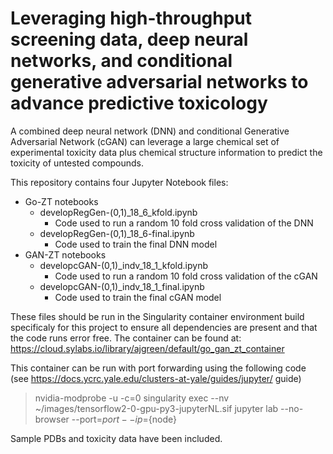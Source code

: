 # Leveraging high-throughput screening data, deep neural networks, and conditional generative adversarial networks to advance predictive toxicology

A combined deep neural network (DNN) and conditional Generative Adversarial Network (cGAN) can leverage a large chemical set of experimental toxicity data plus chemical structure information to predict the toxicity of untested compounds.

This repository contains four Jupyter Notebook files:
 - Go-ZT notebooks
 	- developRegGen-(0,1)_18_6_kfold.ipynb
 		- Code used to run a random 10 fold cross validation of the DNN
 	- developRegGen-(0,1)_18_6-final.ipynb
 		- Code used to train the final DNN model
 - GAN-ZT notebooks
 	- developcGAN-(0,1)_indv_18_1_kfold.ipynb
 		- Code used to run a random 10 fold cross validation of the cGAN
 	- developcGAN-(0,1)_indv_18_1_final.ipynb
 		- Code used to train the final cGAN model

 These files should be run in the Singularity container environment build specificaly for this project to ensure all dependencies are present and that the code runs error free. The container can be found at: https://cloud.sylabs.io/library/ajgreen/default/go_gan_zt_container

This container can be run with port forwarding using the following code (see https://docs.ycrc.yale.edu/clusters-at-yale/guides/jupyter/ guide)

> nvidia-modprobe -u -c=0
> singularity exec --nv ~/images/tensorflow2-0-gpu-py3-jupyterNL.sif jupyter lab --no-browser --port=${port} --ip=${node}


 Sample PDBs and toxicity data have been included.
